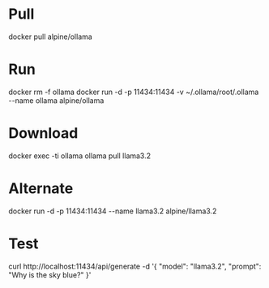 # Pull
docker pull alpine/ollama

# Run
docker rm -f ollama
docker run -d -p 11434:11434 -v ~/.ollama/root/.ollama --name ollama alpine/ollama

# Download
docker exec -ti ollama ollama pull llama3.2

# Alternate
docker run -d -p 11434:11434 --name llama3.2 alpine/llama3.2

# Test
curl http://localhost:11434/api/generate -d '{
  "model": "llama3.2",
  "prompt": "Why is the sky blue?"
}'